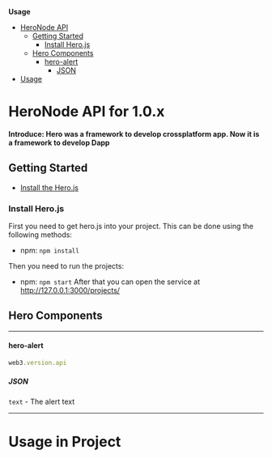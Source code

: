<!-- START doctoc generated TOC please keep comment here to allow auto update -->
<!-- DON'T EDIT THIS SECTION, INSTEAD RE-RUN doctoc TO UPDATE -->
**Usage**

- [HeroNode API](#heronode-api-for-10x)
  - [Getting Started](#getting-started)
    - [Install Hero.js](#install-herojs)
  - [Hero Components](#hero-components)
      - [hero-alert](#hero-alert)
        - [JSON](#json)
 - [Usage](#usage-in-project)
<!-- END doctoc generated TOC please keep comment here to allow auto update -->
 # HeroNode API for 1.0.x
 **Introduce: Hero was a framework to develop crossplatform app. Now it is a framework to develop Dapp**
 ## Getting Started
 * [Install the Hero.js](#install-herojs)
 ### Install Hero.js
 First you need to get hero.js into your project. This can be done using the following methods:
 - npm: `npm install`

Then you need to run the projects:
 - npm: `npm start`
 After that you can open the service at http://127.0.0.1:3000/projects/
<!-- The components' introduce -->
## Hero Components
 ***
 #### hero-alert
 ```js
web3.version.api
```
 ##### JSON
 `text` - The alert text
 ***
 
 # Usage in Project